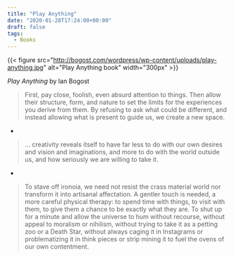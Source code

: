 ```yaml
---
title: "Play Anything"
date: "2020-01-28T17:24:00+00:00"
draft: false
tags:
  - Books
---
```


{{< figure src="http://bogost.com/wordpress/wp-content/uploads/play-anything.jpg" alt="Play Anything book" width="300px" >}}

*Play Anything* by Ian Bogost


> First, pay close, foolish, even absurd attention to things. Then allow their structure, form, and nature to set the limits for the experiences you derive from them.
By refusing to ask what could be different, and instead allowing what is present to guide us, we create a new space.

 -
 
> ... creativity reveals itself to have far less to do with our own desires and vision and imaginations, and more to do with the world outside us, and how seriously we are willing to take it.

-

> To stave off ironoia, we need not resist the crass material world nor transform it into artisanal affectation. A gentler touch is needed, a more careful physical therapy: to spend time
with things, to visit with them, to give them a chance to be exactly what they are. To shut up for a minute and allow the universe to hum without recourse, without appeal to
moralism or nihilism, without trying to take it as a petting zoo or a Death Star, without always caging it in Instagrams or problematizing it in think pieces or strip mining it to fuel
the ovens of our own contentment.

